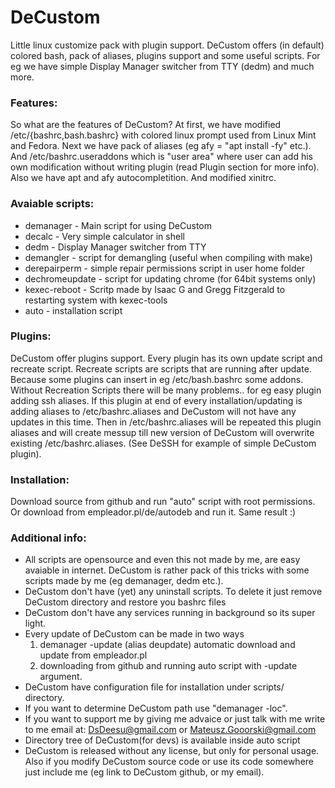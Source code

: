 # DeCustom

Little linux customize pack with plugin support. DeCustom offers (in default) colored bash, pack of aliases, plugins support and some useful scripts. For eg we have simple Display Manager switcher from TTY (dedm) and much more.

### Features:
  So what are the features of DeCustom? At first, we have modified /etc/{bashrc,bash.bashrc} with colored linux prompt used from Linux Mint and Fedora. Next we have pack of aliases (eg afy = "apt install -fy" etc.). And /etc/bashrc.useraddons which is "user area" where user can add his own modification without writing plugin (read Plugin section for more info). Also we have apt and afy autocompletition. And modified xinitrc.

### Avaiable scripts:
  * demanager - Main script for using DeCustom
  * decalc - Very simple calculator in shell
  * dedm - Display Manager switcher from TTY
  * demangler - script for demangling (useful when compiling with make)
  * derepairperm - simple repair permissions script in user home folder
  * dechromeupdate - script for updating chrome (for 64bit systems only)
  * kexec-reboot - Scritp made by Isaac G and Gregg Fitzgerald to restarting system with kexec-tools
  * auto - installation script
  
### Plugins:
  DeCustom offer plugins support. Every plugin has its own update script and recreate script. Recreate scripts are scripts that are running after update. Because some plugins can insert in eg /etc/bash.bashrc some addons. Without Recreation Scripts there will be many problems.. for eg easy plugin adding ssh aliases. If this plugin at end of every installation/updating is adding aliases to /etc/bashrc.aliases and DeCustom will not have any updates in this time. Then in /etc/bashrc.aliases will be repeated this plugin aliases and will create messup till new version of DeCustom will overwrite existing /etc/bashrc.aliases.
  (See DeSSH for example of simple DeCustom plugin).
  
### Installation:
  Download source from github and run "auto" script with root permissions. Or download from empleador.pl/de/autodeb and run it. Same result :)
  
### Additional info:
  * All scripts are opensource and even this not made by me, are easy avaiable in internet. DeCustom is rather pack of this tricks with some scripts made by me (eg demanager, dedm etc.). 
  * DeCustom don't have (yet) any uninstall scripts. To delete it just remove DeCustom directory and restore you bashrc files
  * DeCustom don't have any services running in background so its super light.
  * Every update of DeCustom can be made in two ways
    1. demanager -update (alias deupdate) automatic download and update from empleador.pl
    2. downloading from github and running auto script with -update argument.
  * DeCustom have configuration file for installation under scripts/ directory.
  * If you want to determine DeCustom path use "demanager -loc".
  * If you want to support me by giving me advaice or just talk with me write to me email at: DsDeesu@gmail.com or Mateusz.Gooorski@gmail.com
  * Directory tree of DeCustom(for devs) is available inside auto script 
  * DeCustom is released without any license, but only for personal usage. Also if you modify DeCustom source code or use its code somewhere just include me (eg link to DeCustom github, or my email).
